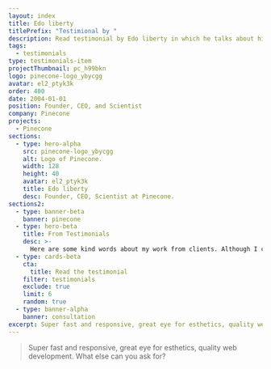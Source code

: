 ```yaml
---
layout: index
title: Edo liberty
titlePrefix: "Testimional by "
description: Read testimonial by Edo liberty in which he talks about his positive experience in working with Silvestar Bistrović.
tags:
  - testimonials
type: testimonials-item
projectThumbnail: pc_h99bkn
logo: pinecone-logo_ybycgg
avatar: el2_ptyk3k
order: 400
date: 2004-01-01
position: Founder, CEO, and Scientist
company: Pinecone
projects:
  - Pinecone
sections:
  - type: hero-alpha
    src: pinecone-logo_ybycgg
    alt: Logo of Pinecone.
    width: 128
    height: 40
    avatar: el2_ptyk3k
    title: Edo liberty
    desc: Founder, CEO, Scientist at Pinecone.
sections2:
  - type: banner-beta
    banner: pinecone
  - type: hero-beta
    title: From Testimonials
    desc: >-
      Here are some kind words about my work from clients. Although I collaborated with clients from more than 10 countries, most of them came from **The United States**.
  - type: cards-beta
    cta:
      title: Read the testimonial
    filter: testimonials
    exclude: true
    limit: 6
    random: true
  - type: banner-alpha
    banner: consultation
excerpt: Super fast and responsive, great eye for esthetics, quality web development...
---
```


> Super fast and responsive, great eye for esthetics, quality web development. What else can you ask for?
